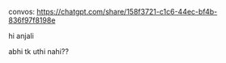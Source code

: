 convos: https://chatgpt.com/share/158f3721-c1c6-44ec-bf4b-836f97f8198e

hi anjali

abhi tk uthi nahi??
